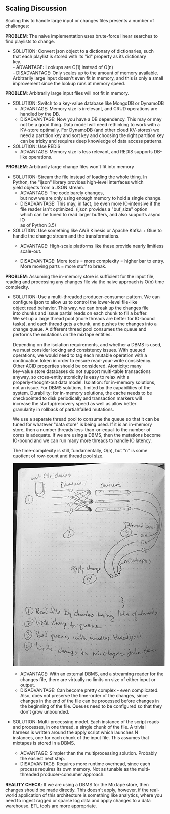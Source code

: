 ## Scaling Discussion  
Scaling this to handle large input or changes files presents a number of challenges:    
   
**PROBLEM**: The naive implementation uses brute-force linear searches to find playlists to change.    
    
  
 - SOLUTION: Convert json object to a dictionary of dictionaries, such  
   that each playlist is stored with its "id" property as its dictionary  
   key.   
        - ADVANTAGE:  Lookups are O(1) instead of O(n)  
        - DISADVANTAGE: Only scales up to the amount of memory available.  Arbitrarily large input doesn't even fit in memory, and this is only a small improvement since the lookup runs at memory speed.  
  
    
**PROBLEM**: Arbitrarily large input files will not fit in memory.    
    
  
 - SOLUTION: Switch to a key-value database like MongoDB or DynamoDB  
   - ADVANTAGE:  Memory size is irrelevant, and CRUD operations are  
   handled by the DB.  
   - DISADVANTAGE: Now you have a DB dependency.  This may or may not be a good thing. Data model will need rethinking to work with a KV-store optimally.  For DynamoDB (and other cloud KV-stores) we need a partition key and sort key and choosing the right partition key can be tricky and requires deep knowledge of data access patterns.  
 - SOLUTION: Use REDIS  
   - ADVANTAGE: Memory size is less relevant, and REDIS supports DB-like operations.   
  
**PROBLEM**: Arbitrarily large change files won't fit into memory  
  
 - SOLUTION: Stream the file instead of loading the whole thing.  In  
   Python, the "ijson" library provides high-level interfaces which  
   yield objects from a JSON stream.   
   - ADVANTAGE: The code barely changes,  
   but now we are only using enough memory to hold a single change.  
   - DISADVANTAGE: This may, in fact, be even more IO-intensive if the  
   file reader isn't optimized.  (ijson provides a "buf_size" option  
   which can be tuned to read larger buffers, and also supports async IO  
   as of Python 3.5)  
- SOLUTION: Use something like AWS Kinesis or Apache Kafka + Glue to handle the change stream and the transformations.  
  - ADVANTAGE: High-scale platforms like these provide nearly limitless scale-out.  
      
  - DISADVANTAGE: More tools = more complexity = higher bar to entry.  More moving parts = more stuff to break.  
  
**PROBLEM**: Assuming the in-memory store is sufficient for the input file, reading and processing any changes file via the naive approach is O(n) time complexity.  
  
 - SOLUTION: Use a multi-threaded producer-consumer pattern.  We can  
   configure ijson to allow us to control the lower-level file-like  
   object read behavior.  This way, we can break up the changes file  
   into chunks and issue partial reads on each chunk to fill a buffer.   
   We set up a large thread pool (more threads are better for IO-bound  
   tasks), and each thread gets a chunk, and pushes the changes into a  
   change queue.  A different thread pool consumes the queue and  
   performs the mutations on the mixtape entities.    
     
   Depending on the isolation requirements, and whether a DBMS is used,  
   we must consider locking and consistency issues.  With queued  
   operations, we would need to tag each mutable operation with a  
   continuation token in order to ensure read-your-write consistency.   
   Other ACID properties should be considered.  Atomicity:  many  
   key-value store databases do not support multi-table transactions  
   anyway, so cross-entity atomicity is easy to relax with a  
   properly-thought-out data model.  Isolation: for in-memory solutions,  
   not an issue.  For DBMS solutions, limited by the capabilities of the  
   system.  Durability: for in-memory solutions, the cache needs to be  
   checkpointed to disk periodically and transaction markers will  
   increase the startup/recovery speed as well as allow better  
   granularity in rollback of partial/failed mutations.  
     
   We use a separate thread pool to consume the queue so that it can be  
   tuned for whatever "data store" is being used.  If it is an in-memory  
   store, then a number threads less-than-or-equal-to the number of  
   cores is adequate.  If we are using a DBMS, then the mutations become  
   IO-bound and we can run many more threads to handle IO latency.  
     
   The time-complexity is still, fundamentally, O(n), but "n" is some  
   quotient of row-count and thread pool size.  
    
    ![Producer-consumer approach](https://github.com/KenAdamson/highspot-test/blob/main/mt_architecture.jpg)
    
   - ADVANTAGE:  With an external DBMS, and a streaming reader for the changes file, there are virtually no limits on size of either input or output.  
   - DISADVANTAGE:  Can become pretty complex - even complicated.  Also, does not preserve the time-order of the changes, since changes in the end of the file can be processed before changes in the beginning of the file.  Queues need to be configured so that they don't grow unbounded.  
   
 - SOLUTION: Multi-processing model.  Each instance of the script reads   
   and processes, in one thread, a single chunk of the file.  A trivial   
   harness is written around the apply script which launches N     
   instances, one for each chunk of the input file.  This assumes that    
   mixtapes is stored in a DBMS.  
   - ADVANTAGE:  Simpler than the multiprocessing solution.  Probably the easiest next step.  
   - DISADVANTAGE:  Requires more runtime overhead, since each process requires its own memory.  Not as tunable as the multi-threaded producer-consumer approach.  
  
**REALITY CHECK**:  If we are using a DBMS for the Mixtape store, then changes should be made directly.  This doesn't apply, however, if the real-world application of this architecture is something like analytics, where you need to ingest ragged or sparse log data and apply changes to a data warehouse.  ETL tools are more appropriate.